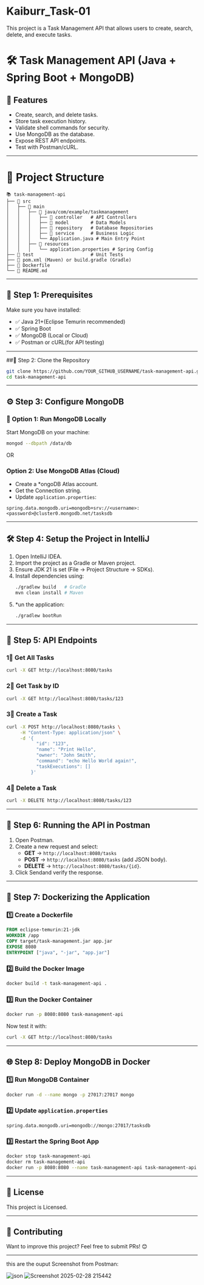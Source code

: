 # Kaiburr_Task-01
This project is a Task Management API that allows users to create, search, delete, and execute tasks. 
# 🛠️ Task Management API (Java + Spring Boot + MongoDB)

## 📝 Features
- Create, search, and delete tasks.
- Store task execution history.
- Validate shell commands for security.
- Use MongoDB as the database.
- Expose REST API endpoints.
- Test with Postman/cURL.

---

# 📂 Project Structure
```
📚 task-management-api
├── 📁 src
│   ├── 📁 main
│   │   ├── 📁 java/com/example/taskmanagement
│   │   │   ├── 📁 controller   # API Controllers
│   │   │   ├── 📁 model        # Data Models
│   │   │   ├── 📁 repository   # Database Repositories
│   │   │   ├── 📁 service      # Business Logic
│   │   │   └── Application.java # Main Entry Point
│   │   ├── 📁 resources
│   │   │   └── application.properties # Spring Config
├── 📁 test                     # Unit Tests
├── 📄 pom.xml (Maven) or build.gradle (Gradle)
├── 📄 Dockerfile
└── 📄 README.md
```

---

## 🔧 Step 1: Prerequisites
Make sure you have installed:
- ✅ Java 21+(Eclipse Temurin recommended)
- ✅ Spring Boot
- ✅ MongoDB (Local or Cloud)
- ✅ Postman or cURL(for API testing)

---

##🚀 Step 2: Clone the Repository
```sh
git clone https://github.com/YOUR_GITHUB_USERNAME/task-management-api.git
cd task-management-api
```

---

## ⚙️ Step 3: Configure MongoDB
### 🔹 Option 1: Run MongoDB Locally
Start MongoDB on your machine:
```sh
mongod --dbpath /data/db
```
OR  
###  Option 2: Use MongoDB Atlas (Cloud)
- Create a *ongoDB Atlas account.
- Get the Connection string.
- Update `application.properties`:

```properties
spring.data.mongodb.uri=mongodb+srv://<username>:<password>@cluster0.mongodb.net/tasksdb
```

---

## 🛠️ Step 4: Setup the Project in IntelliJ
1. Open IntelliJ IDEA.
2. Import the project as a Gradle or Maven project.
3. Ensure JDK 21 is set (File → Project Structure → SDKs).
4. Install dependencies using:
   ```sh
   ./gradlew build   # Gradle
   mvn clean install # Maven
   ```
5. *un the application:
   ```sh
   ./gradlew bootRun
   ```

---

## 📝 Step 5: API Endpoints
### 1⃣ Get All Tasks
```sh
curl -X GET http://localhost:8080/tasks
```

### 2⃣ Get Task by ID
```sh
curl -X GET http://localhost:8080/tasks/123
```

### 3⃣ Create a Task
```sh
curl -X POST http://localhost:8080/tasks \
     -H "Content-Type: application/json" \
     -d '{
           "id": "123",
           "name": "Print Hello",
           "owner": "John Smith",
           "command": "echo Hello World again!",
           "taskExecutions": []
         }'
```

### 4⃣ Delete a Task
```sh
curl -X DELETE http://localhost:8080/tasks/123
```

---

## 📝 Step 6: Running the API in Postman
1. Open Postman.
2. Create a new request and select:
   - **GET** → `http://localhost:8080/tasks`
   - **POST** → `http://localhost:8080/tasks` (add JSON body).
   - **DELETE** → `http://localhost:8080/tasks/{id}`.
3. Click Sendand verify the response.

---

## 🐋 Step 7: Dockerizing the Application
### 1️⃣ Create a Dockerfile
```dockerfile
FROM eclipse-temurin:21-jdk
WORKDIR /app
COPY target/task-management.jar app.jar
EXPOSE 8080
ENTRYPOINT ["java", "-jar", "app.jar"]
```

### 2️⃣ Build the Docker Image
```sh
docker build -t task-management-api .
```

### 3️⃣ Run the Docker Container
```sh
docker run -p 8080:8080 task-management-api
```
Now test it with:
```sh
curl -X GET http://localhost:8080/tasks
```

---

## 🌐 Step 8: Deploy MongoDB in Docker
### 1️⃣ Run MongoDB Container
```sh
docker run -d --name mongo -p 27017:27017 mongo
```
### 2️⃣ Update `application.properties`
```properties
spring.data.mongodb.uri=mongodb://mongo:27017/tasksdb
```
### 3️⃣ Restart the Spring Boot App
```sh
docker stop task-management-api
docker rm task-management-api
docker run -p 8080:8080 --name task-management-api task-management-api
```
---

## 📄 License
This project is Licensed.

---

## 🌟 Contributing
Want to improve this project? Feel free to submit PRs! 😊

---
this are the ouput Screenshot from Postman:


![json](https://github.com/user-attachments/assets/4fa7a75f-50b1-4e39-b7b2-109ec68884e1)
![Screenshot 2025-02-28 215442](https://github.com/user-attachments/assets/ace5e099-96bb-4c15-b013-e82ac76a358c)
